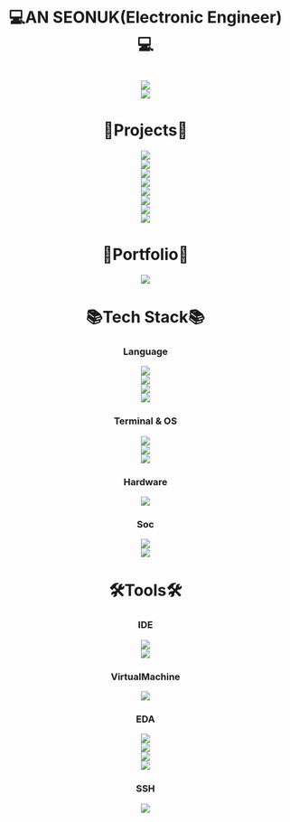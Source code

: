 <div align=center>
  
# 💻AN SEONUK(Electronic Engineer)💻
<br>
<a href="https://ee.mju.ac.kr/ee/index.do" target="_blank"><img src="https://img.shields.io/badge/Myeongji University-003778?style=flat&logo=interactiondesignfoundation&logoColor=white"/></a>
<div align=center>
<a href="https://ee.mju.ac.kr/ee/index.do" target="_blank"><img src="https://img.shields.io/badge/Myeongji University-003778?style=flat&logo=interactiondesignfoundation&logoColor=white"/></a>
</div>

<div align=center>
  
# 📅Projects📅
<a href="https://github.com/LionelSeonuk/Verilog_maplestory_game" target="_blank"><img src="https://img.shields.io/badge/FPGA_Maplestory_Game-181717?style=flat&logo=github&logoColor=white"/></a>
<br>
<a href="https://github.com/LionelSeonuk/AXI4" target="_blank"><img src="https://img.shields.io/badge/AXI4-181717?style=flat&logo=github&logoColor=white"/></a>
<br>
<a href="https://github.com/LionelSeonuk/RISC_V" target="_blank"><img src="https://img.shields.io/badge/RISC_V-181717?style=flat&logo=github&logoColor=white"/></a>
<br>
<a href="https://github.com/LionelSeonuk/Verilog_BOOTHWOOLEY_signed_multiplier" target="_blank"><img src="https://img.shields.io/badge/BOOTHWOOLEY_signed_multiplier-181717?style=flat&logo=github&logoColor=white"/></a>
<br>
<a href="https://github.com/LionelSeonuk/Verilog_paritybit_uart" target="_blank"><img src="https://img.shields.io/badge/Paritybit_UART-181717?style=flat&logo=github&logoColor=white"/></a>
<br>
<a href="https://github.com/LionelSeonuk/Image_to_rom" target="_blank"><img src="https://img.shields.io/badge/Image_to_rom-181717?style=flat&logo=github&logoColor=white"/></a>
<br>
<a href="https://github.com/LionelSeonuk/Card_game" target="_blank"><img src="https://img.shields.io/badge/Card_game-181717?style=flat&logo=github&logoColor=white"/></a>
<br>
<a href="https://github.com/LionelSeonuk/Quiz_game" target="_blank"><img src="https://img.shields.io/badge/Quiz_game-181717?style=flat&logo=github&logoColor=white"/></a>
<br>
</div>

<div align=center>

# 🧾Portfolio🧾
<a href="https://blog.naver.com/asw6478" target="_blank"><img src="https://img.shields.io/badge/Naver_Blog-03C75A?style=flat&logo=naver&logoColor=white"/></a>

# 📚Tech Stack📚

### Language
<a href="https://www.python.org/" target="_blank"><img src="https://img.shields.io/badge/Python-3776AB?style=flat&logo=python&logoColor=white"/></a>
<br>
<a href="" target="_blank"><img src="https://img.shields.io/badge/C-A8B9CC?style=flat&logo=c&logoColor=white"/></a>
<br>
<a href="" target="_blank"><img src="https://img.shields.io/badge/C++-00599C?style=flat&logo=cplusplus&logoColor=white"/></a>
<br>
<a href="" target="_blank"><img src="https://img.shields.io/badge/Verilog-ff0000?style=flat&logo=amd&logoColor=white"/></a>
<br>
### Terminal & OS
<a href="https://www.centos.org/" target="_blank"><img src="https://img.shields.io/badge/Centos-262577?style=flat&logo=centos&logoColor=white"/></a>
<br>
<a href="https://mobaxterm.mobatek.net/" target="_blank"><img src="https://img.shields.io/badge/Mobaxterm-111324?style=flat&logo=monster&logoColor=white"/></a>
<br>
<a href="https://www.linux.org/" target="_blank"><img src="https://img.shields.io/badge/Linux-FCC624?style=flat&logo=linux&logoColor=white"/></a>
<br>
### Hardware
<a href="https://digilent.com/reference/" target="_blank"><img src="https://img.shields.io/badge/FPGA-34A853?style=flat&logoColor=white"/></a>
<br>
### Soc
<a href="" target="_blank"><img src="https://img.shields.io/badge/RISC_V-283272?style=flat&logo=riscv&logoColor=white"/></a>
<br>
<a href="https://www.arm.com/" target="_blank"><img src="https://img.shields.io/badge/AXI-0091BD?style=flat&logo=arm&logoColor=white"/></a>
<br>

# 🛠Tools🛠

### IDE
<a href="https://www.amd.com/en.html" target="_blank"><img src="https://img.shields.io/badge/Vivado-dadc56?style=flat&logo=amd&logoColor=white"/></a>
<br>
<a href="https://www.amd.com/en.html" target="_blank"><img src="https://img.shields.io/badge/Vitis-ff0000?style=flat&logo=amd&logoColor=white"/></a>
<br>
### VirtualMachine
<a href="https://www.virtualbox.org/" target="_blank"><img src="https://img.shields.io/badge/Virtualbox-183A61?style=flat&logo=virtualbox&logoColor=white"/></a>
<br>
### EDA
<a href="https://www.synopsys.com/" target="_blank"><img src="https://img.shields.io/badge/Design Compiler-80247B?style=flat&logo=stripe&logoColor=white"/></a>
<br>
<a href="https://www.synopsys.com/" target="_blank"><img src="https://img.shields.io/badge/VCS-80247B?style=flat&logo=stripe&logoColor=white"/></a>
<br>
<a href="https://www.synopsys.com/" target="_blank"><img src="https://img.shields.io/badge/Sentaurus-80247B?style=flat&logo=stripe&logoColor=white"/></a>
<br>
<a href="" target="_blank"><img src="https://img.shields.io/badge/Virtuoso-000000?style=flat&logo=cloudera&logoColor=white"/></a>
<br>
### SSH
<a href="https://tera-term.softonic.kr/" target="_blank"><img src="https://img.shields.io/badge/Tera term-F2CC38?style=flat&logo=tvtime&logoColor=white"/></a>
<br>
</div>
